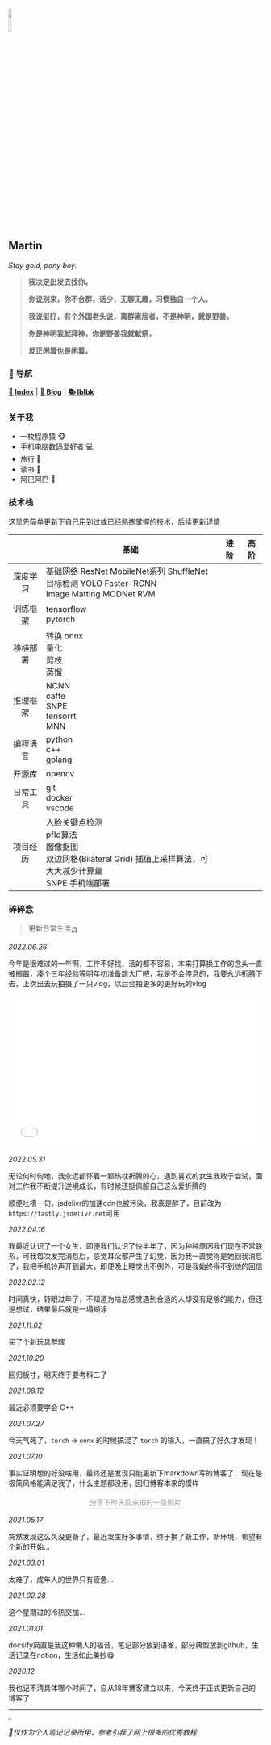 <head><style type="text/css">h1:first-child {display:none;}</style><link rel="shortcut icon" href="/res/cola.ico" type="image/x-icon" /></head>

<img src="https://fastly.jsdelivr.net/gh/lblbk/picgo/work/20201224164001.png" width="11%" height="11%" >

## **Martin**

*Stay gold, pony boy.*

> **我决定出发去找你。**
> 
> **你说别来，你不合群，话少，无聊无趣，习惯独自一个人。**
> 
> **我说挺好，有个外国老头说，离群索居者，不是神明，就是野兽。**
> 
> **你是神明我就拜神，你是野兽我就献祭，**
> 
> **反正闲着也是闲着。**

### 📡 导航

**[🔬 Index](/)** \| **[🔎 Blog](/blog)** \| **[📚 lblbk](/lblbk)**

### 关于我

- 一枚程序猿 🐵
- 手机电脑数码爱好者 ​💻​
- 旅行 🚆
- 读书 📓
- 阿巴阿巴 🍋

### 技术栈

这里先简单更新下自己用到过或已经熟练掌握的技术，后续更新详情

|          | 基础                                                         | 进阶 | 高阶 |
| :------: | ------------------------------------------------------------ | ---- | ---- |
| 深度学习 | 基础网络 ResNet MobileNet系列 ShuffleNet<br />目标检测 YOLO Faster-RCNN <br />Image Matting MODNet RVM |      |      |
| 训练框架 | tensorflow <br />pytorch                                     |      |      |
| 移植部署 | 转换 onnx <br />量化 <br />剪枝 <br />蒸馏                   |      |      |
| 推理框架 | NCNN <br />caffe <br />SNPE <br />tensorrt <br />MNN         |      |      |
| 编程语言 | python <br/>c++ <br />golang                                 |      |      |
|  开源库  | opencv                                                       |      |      |
| 日常工具 | git <br />docker <br />vscode                                |      |      |
| 项目经历 | 人脸关键点检测 <br >pfld算法 <br />图像抠图 <br />双边网格(Bilateral Grid) 插值上采样算法，可大大减少计算量<br />SNPE 手机端部署 |      |      |

### 碎碎念

> 更新日常生活🛺

*2022.06.26*

今年是很难过的一年啊，工作不好找，活的都不容易，本来打算换工作的念头一直被搁置，凑个三年经验等明年初准备跳大厂吧，我是不会停息的，我要永远折腾下去，上次出去玩拍摄了一只vlog，以后会拍更多的更好玩的vlog

<div style="position: relative; padding: 30% 45%;">
<iframe style="position: absolute; width: 100%; height: 100%; left: 0; top: 0;" src="//player.bilibili.com/player.html?aid=726871961&bvid=BV1BS4y1z7nd&cid=727070964&page=1&as_wide=1&high_quality=1&danmaku=1" scrolling="no" border="0" frameborder="no" framespacing="0" allowfullscreen="true"></iframe>
</div>

*2022.05.31*

无论何时何地，我永远都怀着一颗热枕折腾的心，遇到喜欢的女生我敢于尝试，面对工作我不断提升逆境成长，有时候还挺佩服自己这么爱折腾的

顺便吐槽一句，jsdelivr的加速cdn也被污染，我真是醉了，目前改为`https://fastly.jsdelivr.net`可用

*2022.04.16*

我最近认识了一个女生，即便我们认识了快半年了，因为种种原因我们现在不常联系，可我每次发完消息后，感觉耳朵都产生了幻觉，因为我一直觉得是她回我消息了，我把手机铃声开到最大，即便晚上睡觉也不例外，可是我始终得不到她的回信

*2022.02.12*

时间真快，转眼过年了，不知道为啥总感觉遇到合适的人却没有足够的能力，但还是想试，结果最后就是一塌糊涂

*2021.11.02*

买了个新玩具群辉

*2021.10.20*

回归板寸，明天终于要考科二了

*2021.08.12*

最近必须要学会 C++ 

*2021.07.27*

今天气死了，`torch` -> `onnx` 的时候搞混了 `torch` 的输入，一直搞了好久才发现！

*2021.07.10*

事实证明想的好没啥用，最终还是发现只能更新下markdown写的博客了，现在是极简风格能满足我了，什么主题都没用，回归博客本来的模样

<center>
    <img style="border-radius: 0.3125em;
    box-shadow: 0 2px 4px 0 rgba(34,36,38,.12),0 2px 10px 0 rgba(34,36,38,.08);zoom: 8%;" 
    src="https://fastly.jsdelivr.net/gh/lblbk/picgo/img/WeChat%20Image_20210710112233.jpg">
    <br>
    <div style="color:orange; border-bottom: 1px solid #d9d9d9;
    display: inline-block;
    color: #999;
    padding: 2px;">分享下昨天回来拍的一张照片</div>
</center>

*2021.05.17*

突然发现这么久没更新了，最近发生好多事情，终于换了新工作，新环境，希望有个新的开始...

*2021.03.01*

太难了，成年人的世界只有疲惫...

*2021.02.28*

这个星期过的冷热交加...

*2021.01.01*

docsify简直是我这种懒人的福音，笔记部分放到语雀，部分典型放到github，生活记录在notion，生活如此美妙😋

*2020.12*

我也记不清具体哪个时间了，自从18年博客建立以来，今天终于正式更新自己的博客了

***

<img src="https://fastly.jsdelivr.net/gh/lblbk/picgo/img/default1.jpg" style="zoom: 35%;" >

*🎉仅作为个人笔记记录所用，参考引荐了网上很多的优秀教程*
